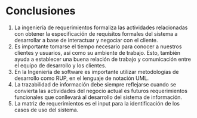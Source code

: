 # Conclusiones
1. La ingeniería de requerimientos formaliza las actividades relacionadas con obtener la especificación de requisitos formales del sistema a desarrollar a base de interactuar y negociar con el cliente.
2. Es importante tomarse el tiempo necesario para conocer a nuestros clientes y usuarios, así como su ambiente de trabajo. Esto, también ayuda a establecer una buena relación de trabajo y comunicación entre el equipo de desarrollo y los clientes.
3. En la Ingeniería de software es importante utilizar metodologías de desarrollo como RUP, en el lenguaje de notación UML.
4. La trazabilidad de información debe siempre reflejarse cuando se convierta las actividades del negocio actual es futuros requerimientos funcionales que conllevará al desarrollo del sistema de información.
5. La matriz de requerimientos es el input para la identificación de los casos de uso del sistema.